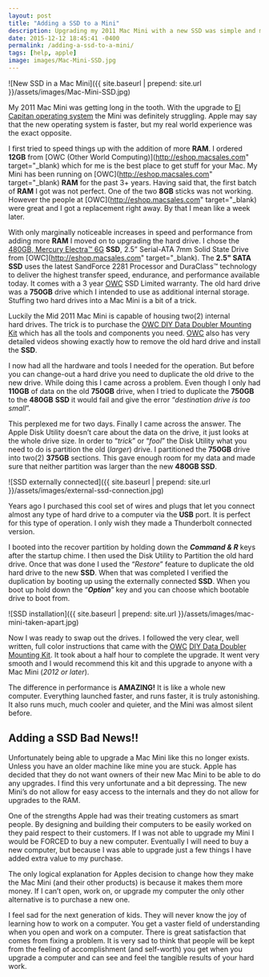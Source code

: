 ```yaml
---
layout: post
title: "Adding a SSD to a Mini"
description: Upgrading my 2011 Mac Mini with a new SSD was simple and made a HUGE difference in performance, too bad this can't be done anymore.
date: 2015-12-12 18:45:41 -0400
permalink: /adding-a-ssd-to-a-mini/
tags: [help, apple]
image: images/Mac-Mini-SSD.jpg
---
```


![New SSD in a Mac Mini]({{ site.baseurl | prepend: site.url }}/assets/images/Mac-Mini-SSD.jpg)

My 2011 Mac Mini was getting long in the tooth. With the upgrade to [El Capitan operating system](http://www.apple.com/osx/) the Mini was definitely struggling. Apple may say that the new operating system is faster, but my real world experience was the exact opposite.<!--more-->

I first tried to speed things up with the addition of more **RAM**. I ordered **12GB** from [OWC (Other World Computing)](http://eshop.macsales.com" target="_blank) which for me is the best place to get stuff for your Mac. My Mini has been running on [OWC](http://eshop.macsales.com" target="_blank) **RAM** for the past 3+ years. Having said that, the first batch of **RAM** I got was not perfect. One of the two **8GB** sticks was not working. However the people at [OWC](http://eshop.macsales.com" target="_blank) were great and I got a replacement right away. By that I mean like a week later.

With only marginally noticeable increases in speed and performance from adding more **RAM** I moved on to upgrading the hard drive. I chose the [480GB, Mercury Electra™ 6G](http://eshop.macsales.com/item/OWC/SSD7E6G480/) **SSD**, 2.5” Serial-ATA 7mm Solid State Drive from [OWC](http://eshop.macsales.com" target="_blank). The **2.5" SATA SSD** uses the latest SandForce 2281 Processor and DuraClass™ technology to deliver the highest transfer speed, endurance, and performance available today. It comes with a 3 year [OWC](http://eshop.macsales.com) SSD Limited warranty. The old hard drive was a **750GB** drive which I intended to use as additional internal storage. Stuffing two hard drives into a Mac Mini is a bit of a trick.


Luckily the Mid 2011 Mac Mini is capable of housing two(2) internal hard drives. The trick is to purchase the [OWC DIY Data Doubler Mounting Kit](http://eshop.macsales.com/item/OWC/DIDIMM11D2/) which has all the tools and components you need. [OWC](http://eshop.macsales.com) also has very detailed videos showing exactly how to remove the old hard drive and install the **SSD**.

I now had all the hardware and tools I needed for the operation. But before you can change-out a hard drive you need to duplicate the old drive to the new drive. While doing this I came across a problem. Even though I only had **110GB** of data on the old **750GB** drive, when I tried to duplicate the **750GB** to the **480GB** **SSD** it would fail and give the error “*destination drive is too small*”.

This perplexed me for two days. Finally I came across the answer. The Apple Disk Utility doesn’t care about the data on the drive, it just looks at the whole drive size. In order to “*trick*” or “*fool*” the Disk Utility what you need to do is partition the old (*larger*) drive. I partitioned the **750GB** drive into two(2) **375GB** sections. This gave enough room for my data and made sure that neither partition was larger than the new **480GB SSD**.

![SSD externally connected]({{ site.baseurl | prepend: site.url }}/assets/images/external-ssd-connection.jpg)

Years ago I purchased this cool set of wires and plugs that let you connect almost any type of hard drive to a computer via the **USB** port. It is perfect for this type of operation. I only wish they made a Thunderbolt connected version.

I booted into the recover partition by holding down the ***Command &amp; R*** keys after the startup chime. I then used the Disk Utility to Partition the old hard drive. Once that was done I used the “*Restore*” feature to duplicate the old hard drive to the new **SSD**. When that was completed I verified the duplication by booting up using the externally connected **SSD**. When you boot up hold down the “***Option***” key and you can choose which bootable drive to boot from.

![SSD installation]({{ site.baseurl | prepend: site.url }}/assets/images/mac-mini-taken-apart.jpg)

Now I was ready to swap out the drives. I followed the very clear, well written, full color instructions that came with the [OWC](http://eshop.macsales.com) [DIY Data Doubler Mounting Kit](http://eshop.macsales.com/item/OWC/DIDIMM11D2/). It took about a half hour to complete the upgrade. It went very smooth and I would recommend this kit and this upgrade to anyone with a Mac Mini (*2012 or later*).

The difference in performance is **AMAZING!** It is like a whole new computer. Everything launched faster, and runs faster, it is truly astonishing. It also runs much, much cooler and quieter, and the Mini was almost silent before.

## Adding a SSD Bad News!!

Unfortunately being able to upgrade a Mac Mini like this no longer exists. Unless you have an older machine like mine you are stuck. Apple has decided that they do not want owners of their new Mac Mini to be able to do any upgrades. I find this very unfortunate and a bit depressing. The new Mini’s do not allow for easy access to the internals and they do not allow for upgrades to the RAM.

One of the strengths Apple had was their treating customers as smart people. By designing and building their computers to be easily worked on they paid respect to their customers. If I was not able to upgrade my Mini I would be FORCED to buy a new computer. Eventually I will need to buy a new computer, but because I was able to upgrade just a few things I have added extra value to my purchase.

The only logical explanation for Apples decision to change how they make the Mac Mini (and their other products) is because it makes them more money. If I can’t open, work on, or upgrade my computer the only other alternative is to purchase a new one.

I feel sad for the next generation of kids. They will never know the joy of learning how to work on a computer. You get a vaster field of understanding when you open and work on a computer. There is great satisfaction that comes from fixing a problem. It is very sad to think that people will be kept from the feeling of accomplishment (and self-worth) you get when you upgrade a computer and can see and feel the tangible results of your hard work.